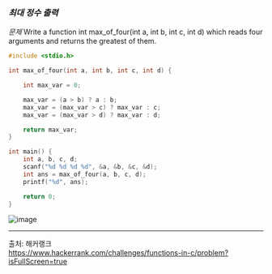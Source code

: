 ### *최대 정수 출력*

*문제*
Write a function int max_of_four(int a, int b, int c, int d) which reads four arguments and returns the greatest of them.

```c
#include <stdio.h>

int max_of_four(int a, int b, int c, int d) {

    int max_var = 0;

    max_var = (a > b) ? a : b;
    max_var = (max_var > c) ? max_var : c;
    max_var = (max_var > d) ? max_var : d;

    return max_var;
}

int main() {
    int a, b, c, d;
    scanf("%d %d %d %d", &a, &b, &c, &d);
    int ans = max_of_four(a, b, c, d);
    printf("%d", ans);

    return 0;
}
```
![image](https://github.com/minahLim/CodingTest/assets/146914181/a390c20c-dfd3-4aa4-8600-02384a82cb5c)<br>
<hr>

출처: 해커랭크<br>
https://www.hackerrank.com/challenges/functions-in-c/problem?isFullScreen=true
